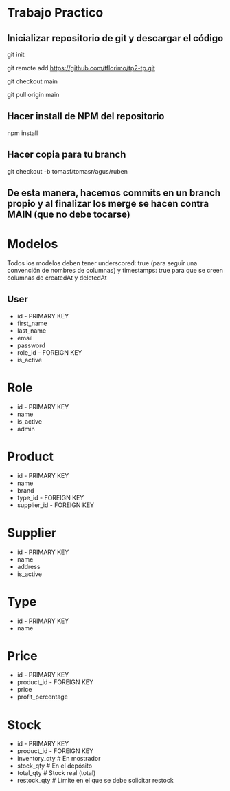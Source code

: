 # Trabajo Practico

## Inicializar repositorio de git y descargar el código

git init 

git remote add https://github.com/tflorimo/tp2-tp.git

git checkout main

git pull origin main

## Hacer install de NPM del repositorio

npm install

## Hacer copia para tu branch

git checkout -b tomasf/tomasr/agus/ruben

## De esta manera, hacemos commits en un branch propio y al finalizar los merge se hacen contra MAIN (que no debe tocarse)

# Modelos
Todos los modelos deben tener underscored: true (para seguir una convención de nombres de columnas) y timestamps: true para que se creen columnas de createdAt y deletedAt

## User				
- id - PRIMARY KEY
- first_name	
- last_name	
- email
- password
- role_id - FOREIGN KEY
- is_active

# Role						
- id - PRIMARY KEY
- name	
- is_active
- admin

# Product
- id - PRIMARY KEY
- name
- brand
- type_id - FOREIGN KEY
- supplier_id - FOREIGN KEY

# Supplier
- id - PRIMARY KEY
- name 
- address
- is_active

# Type
- id - PRIMARY KEY
- name

# Price
- id - PRIMARY KEY
- product_id - FOREIGN KEY
- price
- profit_percentage

# Stock
- id - PRIMARY KEY
- product_id - FOREIGN KEY
- inventory_qty # En mostrador
- stock_qty # En el depósito
- total_qty # Stock real (total)
- restock_qty # Límite en el que se debe solicitar restock